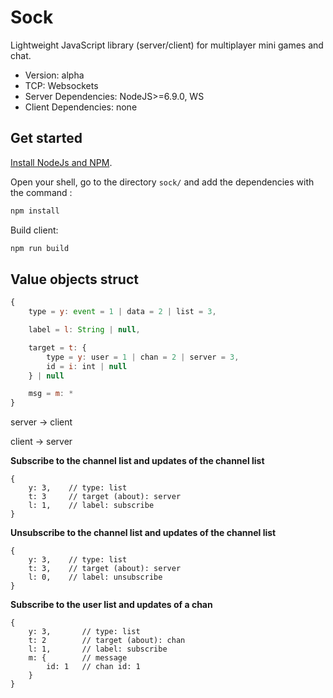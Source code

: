 
# Sock

Lightweight JavaScript library (server/client) for multiplayer mini games and chat.

- Version: alpha
- TCP: Websockets
- Server Dependencies: NodeJS>=6.9.0, WS
- Client Dependencies: none


## Get started

[Install NodeJs and NPM](https://docs.npmjs.com/getting-started/installing-node).

Open your shell, go to the directory `sock/` and add the dependencies with the command :
```sh
npm install
```

Build client:
```sh
npm run build
```


## Value objects struct
	
```javascript
{
    type = y: event = 1 | data = 2 | list = 3,

    label = l: String | null,

    target = t: {
        type = y: user = 1 | chan = 2 | server = 3,
        id = i: int | null
    } | null

    msg = m: *
}
```

server -> client



client -> server

**Subscribe to the channel list and updates of the channel list**
```
{
    y: 3,    // type: list
    t: 3     // target (about): server
    l: 1,    // label: subscribe
}
```

**Unsubscribe to the channel list and updates of the channel list**
```
{
    y: 3,    // type: list
    t: 3,    // target (about): server
    l: 0,    // label: unsubscribe
}
```

**Subscribe to the user list and updates of a chan**
```
{
    y: 3,       // type: list
    t: 2        // target (about): chan
    l: 1,       // label: subscribe
    m: {        // message
        id: 1   // chan id: 1
    }
}
```
